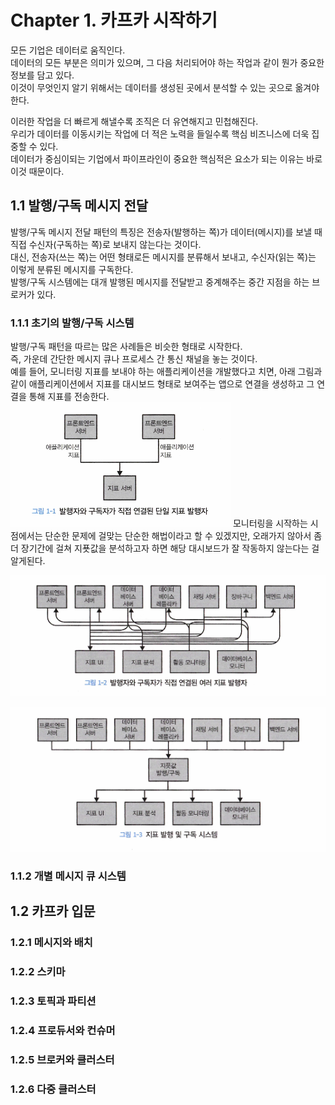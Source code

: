 # Chapter 1. 카프카 시작하기
모든 기업은 데이터로 움직인다.    
데이터의 모든 부분은 의미가 있으며, 그 다음 처리되어야 하는 작업과 같이 뭔가 중요한 정보를 담고 있다.    
이것이 무엇인지 알기 위해서는 데이터를 생성된 곳에서 분석할 수 있는 곳으로 옮겨야 한다.

이러한 작업을 더 빠르게 해낼수록 조직은 더 유연해지고 민첩해진다.    
우리가 데이터를 이동시키는 작업에 더 적은 노력을 들일수록 핵심 비즈니스에 더욱 집중할 수 있다.    
데이터가 중심이되는 기업에서 파이프라인이 중요한 핵심적은 요소가 되는 이유는 바로 이것 때문이다.

## 1.1 발행/구독 메시지 전달
발행/구독 메시지 전달 패턴의 특징은 전송자(발행하는 쪽)가 데이터(메시지)를 보낼 때 직접 수신자(구독하는 쪽)로 보내지 않는다는 것이다.    
대신, 전송자(쓰는 쪽)는 어떤 형태로든 메시지를 분류해서 보내고, 수신자(읽는 쪽)는 이렇게 분류된 메시지를 구독한다.    
발행/구독 시스템에는 대개 발행된 메시지를 전달받고 중계해주는 중간 지점을 하는 브로커가 있다.

### 1.1.1 초기의 발행/구독 시스템
발행/구독 패턴을 따르는 많은 사례들은 비슷한 형태로 시작한다.   
즉, 가운데 간단한 메시지 큐나 프로세스 간 통신 채널을 놓는 것이다.    
예를 들어, 모니터링 지표를 보내야 하는 애플리케이션을 개발했다고 치면, 아래 그림과 같이 애플리케이션에서 지표를 대시보드 형태로 보여주는 앱으로 연결을 생성하고 그 연결을 통해 지표를 전송한다.    
![발행자와 구독자가 직접 연결된 단일 지표 발행자](image/single_metric_publisher_with_direct_subscription.png)
모니터링을 시작하는 시점에서는 단순한 문제에 걸맞는 단순한 해법이라고 할 수 있겠지만, 오래가지 않아서 좀 더 장기간에 걸쳐 지푯값을 분석하고자 하면 해당 대시보드가 잘 작동하지 않는다는 걸 알게된다.

![발행자와 구독자가 직접 연결된 여러 지표 발행자](image/multiple_metric_publishers_with_direct_subscription.png)

![지표 발행 및 구독 시스템](image/metric_publishing_and_subscription_system.png)

### 1.1.2 개별 메시지 큐 시스템

## 1.2 카프카 입문
### 1.2.1 메시지와 배치
### 1.2.2 스키마
### 1.2.3 토픽과 파티션
### 1.2.4 프로듀서와 컨슈머
### 1.2.5 브로커와 클러스터
### 1.2.6 다중 클러스터



